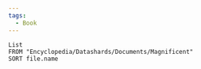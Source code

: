 ```yaml
---
tags:
  - Book
---
```

```dataview
List
FROM "Encyclopedia/Datashards/Documents/Magnificent"
SORT file.name
```